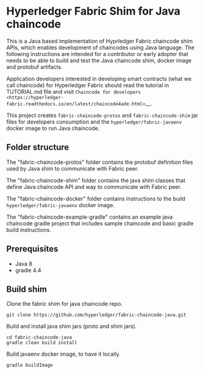 # Hyperledger Fabric Shim for Java chaincode

This is a Java based implementation of Hyprledger Fabric chaincode shim APIs, which enables development of chaincodes using Java language.
The following instructions are intended for a contributor or early adopter that needs to
be able to build and test the Java chaincode shim, docker image and protobuf artifacts.

Application developers interested in developing smart contracts (what we call chaincode) for Hyperledger Fabric should
read the tutorial in TUTORIAL.md file and visit
`Chaincode for developers <https://hyperledger-fabric.readthedocs.io/en/latest/chaincode4ade.html>`__.

This project creates `fabric-chaincode-protos` and `fabric-chaincode-shim` jar
files for developers consumption and the `hyperledger/fabric-javaenv` docker image
to run Java chaincode.

## Folder structure

The "fabric-chaincode-protos" folder contains the protobuf definition files used by
Java shim to communicate with Fabric peer.

The "fabric-chaincode-shim" folder contains the java shim classes that define Java
chaincode API and way to communicate with Fabric peer.

The "fabric-chaincode-docker" folder contains instructions to the build
`hyperledger/fabric-javaenv` docker image.

The "fabric-chaincode-example-gradle" contains an example java chaincode gradle
project that includes sample chaincode and basic gradle build instructions.

## Prerequisites
* Java 8
* gradle 4.4

## Build shim

Clone the fabric shim for java chaincode repo.

```
git clone https://github.com/hyperledger/fabric-chaincode-java.git
```

Build and install java shim jars (proto and shim jars).
```
cd fabric-chaincode-java
gradle clean build install
```

Build javaenv docker image, to have it locally.
```
gradle buildImage
```
